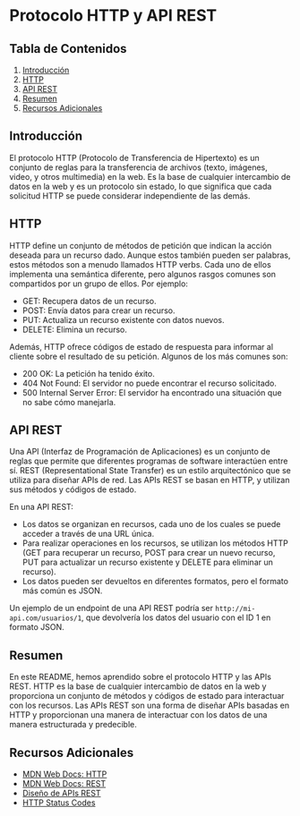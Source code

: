 # Protocolo HTTP y API REST

## Tabla de Contenidos

1. [Introducción](#introducción)
2. [HTTP](#http)
3. [API REST](#api-rest)
4. [Resumen](#resumen)
5. [Recursos Adicionales](#recursos-adicionales)

## Introducción

El protocolo HTTP (Protocolo de Transferencia de Hipertexto) es un conjunto de reglas para la transferencia de archivos (texto, imágenes, video, y otros multimedia) en la web. Es la base de cualquier intercambio de datos en la web y es un protocolo sin estado, lo que significa que cada solicitud HTTP se puede considerar independiente de las demás.

## HTTP

HTTP define un conjunto de métodos de petición que indican la acción deseada para un recurso dado. Aunque estos también pueden ser palabras, estos métodos son a menudo llamados HTTP verbs. Cada uno de ellos implementa una semántica diferente, pero algunos rasgos comunes son compartidos por un grupo de ellos. Por ejemplo:

- GET: Recupera datos de un recurso.
- POST: Envía datos para crear un recurso.
- PUT: Actualiza un recurso existente con datos nuevos.
- DELETE: Elimina un recurso.

Además, HTTP ofrece códigos de estado de respuesta para informar al cliente sobre el resultado de su petición. Algunos de los más comunes son:

- 200 OK: La petición ha tenido éxito.
- 404 Not Found: El servidor no puede encontrar el recurso solicitado.
- 500 Internal Server Error: El servidor ha encontrado una situación que no sabe cómo manejarla.

## API REST

Una API (Interfaz de Programación de Aplicaciones) es un conjunto de reglas que permite que diferentes programas de software interactúen entre sí. REST (Representational State Transfer) es un estilo arquitectónico que se utiliza para diseñar APIs de red. Las APIs REST se basan en HTTP, y utilizan sus métodos y códigos de estado.

En una API REST:

- Los datos se organizan en recursos, cada uno de los cuales se puede acceder a través de una URL única.
- Para realizar operaciones en los recursos, se utilizan los métodos HTTP (GET para recuperar un recurso, POST para crear un nuevo recurso, PUT para actualizar un recurso existente y DELETE para eliminar un recurso).
- Los datos pueden ser devueltos en diferentes formatos, pero el formato más común es JSON.

Un ejemplo de un endpoint de una API REST podría ser `http://mi-api.com/usuarios/1`, que devolvería los datos del usuario con el ID 1 en formato JSON.

## Resumen

En este README, hemos aprendido sobre el protocolo HTTP y las APIs REST. HTTP es la base de cualquier intercambio de datos en la web y proporciona un conjunto de métodos y códigos de estado para interactuar con los recursos. Las APIs REST son una forma de diseñar APIs basadas en HTTP y proporcionan una manera de interactuar con los datos de una manera estructurada y predecible.

## Recursos Adicionales

- [MDN Web Docs: HTTP](https://developer.mozilla.org/es/docs/Web/HTTP)
- [MDN Web Docs: REST](https://developer.mozilla.org/es/docs/Glossary/REST)
- [Diseño de APIs REST](https://www.youtube.com/watch?v=7YcW25PHnAA)
- [HTTP Status Codes](https://httpstatuses.com/)
